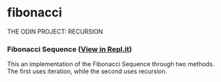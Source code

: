 # fibonacci
THE ODIN PROJECT: RECURSION

### Fibonacci Sequence ([View in Repl.it](https://repl.it/@chrisortegax/fibonacci#fibonacci.rb))
This an implementation of the Fibonacci Sequence through two methods. The first uses iteration, while the second uses recursion.
